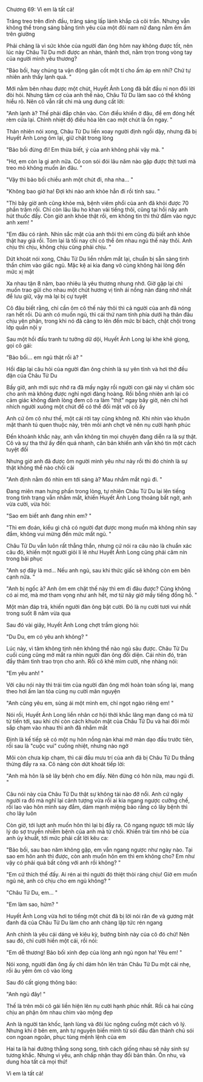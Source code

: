 




Chương 69: Vì em là tất cả!

Trăng treo trên đỉnh đầu, trăng sáng lấp lánh khắp cả cõi trần. Nhưng vẫn không thể trong sáng bằng tình yêu của một đôi nam nữ đang nằm êm ấm trên giường

Phải chăng là vì sức khỏe của người đàn ông hôm nay không được tốt, nên lúc này Châu Tử Du mới được an nhàn, thảnh thơi, nằm trọn trong vòng tay của người mình yêu thương?

"Bảo bối, hay chúng ta vận động gân cốt một tí cho ấm áp em nhỉ? Chứ tự nhiên anh thấy lạnh quá. "

Mới nằm bên nhau được một chút, Huyết Ảnh Long đã bắt đầu nỉ non đôi lời đòi hỏi. Nhưng tâm cơ của anh thế nào, Châu Tử Du làm sao có thể không hiểu rõ. Nên cô vẫn rất chi mà ung dung cất lời:

"Anh lạnh à? Thế phải đắp chăn vào. Còn điều khiển ở đâu, để em đóng hết rèm cửa lại. Chỉnh nhiệt độ điều hòa lên cao một chút là ổn ngay. "

Thản nhiên nói xong, Châu Tử Du liền xoay người định ngồi dậy, nhưng đã bị Huyết Ảnh Long ôm lại, giữ chặt trong lòng

"Bảo bối đừng đi! Em thừa biết, ý của anh không phải vậy mà. "

"Hơ, em còn lạ gì anh nữa. Có con sói đói lâu năm nào gặp được thịt tươi mà treo mỏ không muốn ăn đâu. "

"Vậy thì bảo bối chiều anh một chút đi, nha nha... "

"Không bao giờ ha! Đợi khi nào anh khỏe hẳn đi rồi tính sau. "

"Thì bây giờ anh cũng khỏe mà, bệnh viêm phổi của anh đã khỏi được 70 phần trăm rồi. Chỉ còn lâu lâu ho khan vài tiếng thôi, cũng tại hồi nãy anh hút thuốc đấy. Còn giờ anh khỏe thật rồi, em không tin thì thử đấm vào ngực anh xem! "

"Em đâu có rảnh. Nhìn sắc mặt của anh thôi thì em cũng đủ biết anh khỏe thật hay giả rồi. Tóm lại là tối nay chỉ có thể ôm nhau ngủ thế này thôi. Anh chịu thì chịu, không chịu cũng phải chịu. "

Dứt khoát nói xong, Châu Tử Du liền nhắm mắt lại, chuẩn bị sẵn sàng tinh thần chìm vào giấc ngủ. Mặc kệ ai kia đang vô cùng không hài lòng đến mức xị mặt

Xa nhau tận 8 năm, bao nhiêu là yêu thương nhung nhớ. Giờ gặp lại chỉ muốn trao gửi cho nhau một chút hương vị tình ái nồng nàn đáng nhớ nhất để lưu giữ, vậy mà lại bị cự tuyệt

Cô đâu biết rằng, chỉ cần ôm cô thế này thôi thì cả người của anh đã nóng ran hết rồi. Dù anh có muốn ngủ, thì cái thứ nam tính phía dưới hạ thân đâu chịu yên phận, trong khi nó đã căng to lên đến mức bí bách, chật chội trong lớp quần nội y

Sau một hồi đấu tranh tư tưởng dữ dội, Huyết Ảnh Long lại khe khẽ giọng, gọi cô gái:

"Bảo bối... em ngủ thật rồi à? "

Hồi đáp lại câu hỏi của người đàn ông chính là sự yên tĩnh và hơi thở đều đặn của Châu Tử Du

Bấy giờ, anh mới sực nhớ ra đã mấy ngày rồi người con gái này vì chăm sóc cho anh mà không được nghỉ ngơi đàng hoàng. Rồi bỗng nhiên anh lại có cảm giác không đành lòng đem cô ra làm "thịt" ngay bây giờ, nên chỉ hơi nhích người xuống một chút để có thể đối mặt với cô ấy

Anh cứ ôm cô như thế, một cái rời tay cũng không nỡ. Khi nhìn vào khuôn mặt thanh tú quen thuộc này, trên môi anh chợt vẽ nên nụ cười hạnh phúc

Đến khoảnh khắc này, anh vẫn không tin mọi chuyện đang diễn ra là sự thật. Cô và sự tha thứ ấy đến quá nhanh, căn bản khiến anh vẫn khó tin một cách tuyệt đối

Nhưng giờ anh đã được ôm người mình yêu như này rồi thì đó chính là sự thật không thể nào chối cãi

"Anh định nằm đó nhìn em tới sáng à? Mau nhắm mắt ngủ đi. "

Đang miên man hưng phấn trong lòng, tự nhiên Châu Tử Du lại lên tiếng trong tình trạng vẫn nhắm mắt, khiến Huyết Ảnh Long thoáng bất ngờ, anh vừa cười, vừa hỏi:

"Sao em biết anh đang nhìn em? "

"Thì em đoán, kiểu gì chả có người đạt được mong muốn mà không nhìn say đắm, không vui mừng đến mức mất ngủ. "

Châu Tử Du vẫn luôn rất thẳng thắn, nhưng cứ nói ra câu nào là chuẩn xác câu đó, khiến một người giỏi lí lẽ như Huyết Ảnh Long cũng phải câm nín trong bái phục

"Anh sợ đây là mơ... Nếu anh ngủ, sau khi thức giấc sẽ không còn em bên cạnh nữa. "

"Anh bị ngốc à? Anh ôm em chặt thế này thì em đi đâu được? Cũng không có ai mơ, mà mơ tham vọng như anh hết, mơ từ nãy giờ mấy tiếng đồng hồ. "

Một màn đáp trả, khiến người đàn ông bật cười. Đó là nụ cười tươi vui nhất trong suốt 8 năm vừa qua

Sau đó vài giây, Huyết Ảnh Long chợt trầm giọng hỏi:

"Du Du, em có yêu anh không? "

Lúc này, vì tâm không tịnh nên không thể nào ngủ sâu được. Châu Tử Du cuối cùng cũng mở mắt ra nhìn người đàn ông đối diện. Cái nhìn đó, tràn đầy thâm tình trao trọn cho anh. Rồi cô khẽ mỉm cười, nhẹ nhàng nói:

"Em yêu anh! "

Với câu nói này thì trái tim của người đàn ông mới hoàn toàn sống lại, mang theo hơi ấm lan tỏa cùng nụ cười mãn nguyện

"Anh cũng yêu em, sủng ái một mình em, chỉ ngọt ngào riêng em! "

Nói rồi, Huyết Ảnh Long liền nhân cơ hội thời khắc lãng mạn đang có mà từ từ tiến tới, sau khi chỉ còn cách khuôn mặt của Châu Tử Du và hai đôi môi sắp chạm vào nhau thì anh đã nhắm mắt

Định là kế tiếp sẽ có một nụ hôn nồng nàn khai mở màn dạo đầu trước tiên, rồi sau là "cuộc vui" cuồng nhiệt, nhưng nào ngờ

Môi còn chưa kịp chạm, thì cái đầu mưu trí của anh đã bị Châu Tử Du thẳng thừng đẩy ra xa. Cô nàng còn dứt khoát tiếp lời:

"Anh mà hôn là sẽ lây bệnh cho em đấy. Nên đừng có hôn nữa, mau ngủ đi. "

Câu nói này của Châu Tử Du thật sự không tài nào đỡ nổi. Anh cứ ngây người ra đó mà nghĩ lại cảnh tượng vừa rồi ai kia ngang ngược cưỡng chế, rồi lao vào hôn mình say đắm, dám mạnh miệng bảo rằng có lây bệnh thì cho lây luôn

Còn giờ, tới lượt anh muốn hôn thì lại bị đẩy ra. Cô ngang ngược tới mức lấy lý do sợ truyền nhiễm bệnh của anh mà từ chối. Khiến trái tim nhỏ bé của anh ủy khuất, tới mức phải cất lời kêu ca:

"Bảo bối, sau bao năm không gặp, em vẫn ngang ngược như ngày nào. Tại sao em hôn anh thì được, còn anh muốn hôn em thì em không cho? Em như vậy có phải quá bất công với anh rồi không? "

"Em cứ thích thế đấy. Ai rén ai thì người đó thiệt thòi ráng chịu! Giờ em muốn ngủ nè, anh có chịu cho em ngủ không? "

"Châu Tử Du, em... "

"Em làm sao, hửm? "

Huyết Ảnh Long vừa hơi to tiếng một chút đã bị lời nói răn đe và gương mặt đanh đá của Châu Tử Du làm cho anh chàng lập tức rén ngang

Anh chính là yêu cái dáng vẻ kiêu kỳ, bướng bỉnh này của cô đó chứ! Nên sau đó, chỉ cười hiền một cái, rồi nói:

"Em dễ thương! Bảo bối xinh đẹp của lòng anh ngủ ngon ha! Yêu em! "

Nói xong, người đàn ông ấy chỉ dám hôn lên trán Châu Tử Du một cái nhẹ, rồi âu yếm ôm cô vào lòng

Sau đó cất giọng thông báo:

"Anh ngủ đây! "

Thế là trên môi cô gái liền hiện lên nụ cười hạnh phúc nhất. Rồi cả hai cũng chịu an phận ôm nhau chìm vào mộng đẹp

Anh là người tàn khốc, lạnh lùng và đôi lúc ngông cuồng một cách vô lý. Nhưng khi ở bên em, anh tự nguyện biến mình từ sói đầu đàn thành chú sói con ngoan ngoãn, phục tùng mệnh lệnh của em

Hai ta là hai đường thẳng song song, tính cách giống nhau sẽ nảy sinh sự tương khắc. Nhưng vì yêu, anh chấp nhận thay đổi bản thân. Ôn nhu, và dung hòa tất cả mọi thứ!

Vì em là tất cả!




